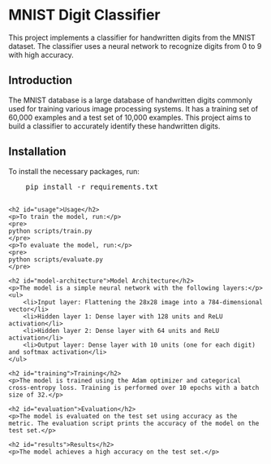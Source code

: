 <!DOCTYPE html>
<html lang="en">
<head>
    <meta charset="UTF-8">
    <meta name="viewport" content="width=device-width, initial-scale=1.0">
    <title>MNIST Digit Classifier</title>
</head>
<body>
    <h1>MNIST Digit Classifier</h1>
    <p>This project implements a classifier for handwritten digits from the MNIST dataset. The classifier uses a neural network to recognize digits from 0 to 9 with high accuracy.</p>
 <h2 id="introduction">Introduction</h2>
    <p>The MNIST database is a large database of handwritten digits commonly used for training various image processing systems. It has a training set of 60,000 examples and a test set of 10,000 examples. This project aims to build a classifier to accurately identify these handwritten digits.</p>

   <h2 id="installation">Installation</h2>
    <p>To install the necessary packages, run:</p>
    <pre>
    pip install -r requirements.txt
    </pre>

    <h2 id="usage">Usage</h2>
    <p>To train the model, run:</p>
    <pre>
    python scripts/train.py
    </pre>
    <p>To evaluate the model, run:</p>
    <pre>
    python scripts/evaluate.py
    </pre>

    <h2 id="model-architecture">Model Architecture</h2>
    <p>The model is a simple neural network with the following layers:</p>
    <ul>
        <li>Input layer: Flattening the 28x28 image into a 784-dimensional vector</li>
        <li>Hidden layer 1: Dense layer with 128 units and ReLU activation</li>
        <li>Hidden layer 2: Dense layer with 64 units and ReLU activation</li>
        <li>Output layer: Dense layer with 10 units (one for each digit) and softmax activation</li>
    </ul>

    <h2 id="training">Training</h2>
    <p>The model is trained using the Adam optimizer and categorical cross-entropy loss. Training is performed over 10 epochs with a batch size of 32.</p>

    <h2 id="evaluation">Evaluation</h2>
    <p>The model is evaluated on the test set using accuracy as the metric. The evaluation script prints the accuracy of the model on the test set.</p>

    <h2 id="results">Results</h2>
    <p>The model achieves a high accuracy on the test set.</p>
